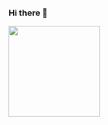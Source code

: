 ### Hi there 👋

<img height="180em" src="https://github-readme-stats.vercel.app/api?username=GergSzla&show_icons=true&hide_border=true&&count_private=true&include_all_commits=true" />

